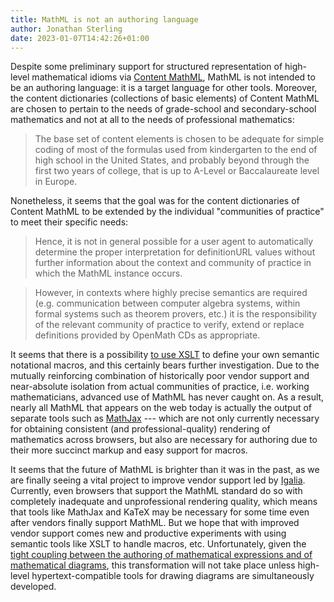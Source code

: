 ```yaml
---
title: MathML is not an authoring language
author: Jonathan Sterling
date: 2023-01-07T14:42:26+01:00
---
```


Despite some preliminary support for structured representation of high-level mathematical idioms via [Content MathML](https://www.w3.org/TR/MathML/chapter4.html), MathML is not intended to be an authoring language: it is a target language for other tools. Moreover, the content dictionaries (collections of basic elements) of Content MathML are chosen to pertain to the needs of grade-school and secondary-school mathematics and not at all to the needs of professional mathematics:

> The base set of content elements is chosen to be adequate for simple coding of most of the formulas used from kindergarten to the end of high school in the United States, and probably beyond through the first two years of college, that is up to A-Level or Baccalaureate level in Europe.

Nonetheless, it seems that the goal was for the content dictionaries of Content MathML to be extended by the individual "communities of practice" to meet their specific needs:

>  Hence, it is not in general possible for a user agent to automatically determine the proper interpretation for definitionURL values without further information about the context and community of practice in which the MathML instance occurs.

> However, in contexts where highly precise semantics are required (e.g. communication between computer algebra systems, within formal systems such as theorem provers, etc.) it is the responsibility of the relevant community of practice to verify, extend or replace definitions provided by OpenMath CDs as appropriate.

It seems that there is a possibility [to use XSLT](https://www.data2type.de/xml-xslt-xslfo/math-ml/styles-transformations/xslt-with-mathml/create-macros) to define your own semantic notational macros, and this certainly bears further investigation. Due to the mutually reinforcing combination of historically poor vendor support and near-absolute isolation from actual communities of practice, i.e. working mathematicians, advanced use of MathML has never caught on. As a result, nearly all MathML that appears on the web today is actually the output of separate tools such as [MathJax](https://www.mathjax.org/) --- which are not only currently necessary for obtaining consistent (and professional-quality) rendering of mathematics across browsers, but also are necessary for authoring due to their more succinct markup and easy support for macros.

It seems that the future of MathML is brighter than it was in the past, as we are finally seeing a vital project to improve vendor support led by [Igalia](https://mathml.igalia.com). Currently, even browsers that support the MathML standard do so with completely inadequate and unprofessional rendering quality, which means that tools like MathJax and KaTeX may be necessary for some time even after vendors finally support MathML. But we hope that with improved vendor support comes new and productive experiments with using semantic tools like XSLT to handle macros, etc. Unfortunately, given the [tight coupling between the authoring of mathematical expressions and of mathematical diagrams](tfmt-000P), this transformation will not take place unless high-level hypertext-compatible tools for drawing diagrams are simultaneously developed.
